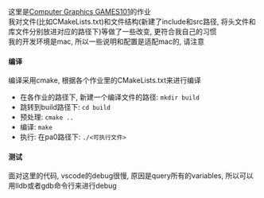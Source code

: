 
这里是[Computer Graphics GAMES101](https://sites.cs.ucsb.edu/~lingqi/teaching/games101.html)的作业  
我对文件(比如CMakeLists.txt)和文件结构(新建了include和src路径, 将头文件和库文件分别放进对应的路径下)等做了一些改变, 更符合我自己的习惯  
我的开发环境是mac, 所以一些说明和配置是适配mac的, 请注意

#### 编译

编译采用cmake, 根据各个作业里的CMakeLists.txt来进行编译  
- 在各作业的路径下, 新建一个编译文件的路径: `mkdir build`
- 跳转到build路径下: `cd build`
- 预处理: `cmake ..`
- 编译: `make`
- 执行: 在pa0路径下: `./<可执行文件>`

#### 测试

面对这里的代码, vscode的debug很慢, 原因是query所有的variables, 所以可以用lldb或者gdb命令行来进行debug